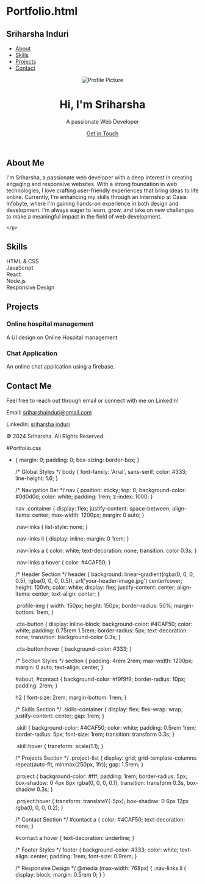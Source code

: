# Portfolio.html
<!DOCTYPE html>
<html lang="en">
<head>
  <meta charset="UTF-8">
  <meta name="viewport" content="width=device-width, initial-scale=1.0">
  <title>Elegant Portfolio</title>
  <link rel="stylesheet" href="styles.css">
</head>
<body>

  <!-- Navigation Bar -->
  <nav>
    <div class="container">
      <h1 class="logo">Sriharsha Induri</h1>
      <ul class="nav-links">
        <li><a href="#about">About</a></li>
        <li><a href="#skills">Skills</a></li>
        <li><a href="#projects">Projects</a></li>
        <li><a href="#contact">Contact</a></li>
      </ul>
    </div>
  </nav>

  <!-- Header Section -->
  <header>
    <div class="header-content">
      <img src="profile.jpg" alt="Profile Picture" class="profile-img">
      <h1>Hi, I'm Sriharsha</h1>
      <p>A passionate Web Developer</p>
      <a href="#contact" class="cta-button">Get in Touch</a>
    </div>
  </header>

  <!-- About Section -->
  <section id="about">
    <h2>About Me</h2>
    <p>I'm Sriharsha, a passionate web developer with a deep interest in creating engaging and responsive websites. With a strong foundation in web technologies, I love crafting user-friendly experiences that bring ideas to life online. Currently, I'm enhancing my skills through an internship at Oasis Infobyte, where I'm gaining hands-on experience in both design and development. I’m always eager to learn, grow, and take on new challenges to make a meaningful impact in the field of web development.

    </p>
  </section>

  <!-- Skills Section -->
  <section id="skills">
    <h2>Skills</h2>
    <div class="skills-container">
      <div class="skill">HTML & CSS</div>
      <div class="skill">JavaScript</div>
      <div class="skill">React</div>
      <div class="skill">Node.js</div>
      <div class="skill">Responsive Design</div>
    </div>
  </section>

  <!-- Projects Section -->
  <section id="projects">
    <h2>Projects</h2>
    <div class="project-list">
      <div class="project">
        <h3>Online hospital management</h3>
        <p>A UI design on Online Hospital management</p>
      </div>
      <div class="project">
        <h3>Chat Application</h3>
        <p>An online chat application using a firebase.</p>
      </div>
    </div>
  </section>

  <!-- Contact Section -->
  <section id="contact">
    <h2>Contact Me</h2>
    <p>Feel free to reach out through email or connect with me on LinkedIn!</p>
    <p>Email: <a href="mailto:your-email@example.com">sriharshainduri@gmail.com</a></p>
    <p>LinkedIn: <a href="https://www.linkedin.com/in/your-profile" target="_blank">sriharsha induri</a></p>

  <!-- Footer -->
  <footer>
    <p>&copy; 2024 Sriharsha. All Rights Reserved.</p>
  </footer>

</body>
</html>


#Portfolio.css

* {
    margin: 0;
    padding: 0;
    box-sizing: border-box;
  }
  
  /* Global Styles */
  body {
    font-family: 'Arial', sans-serif;
    color: #333;
    line-height: 1.6;
  }
  
  /* Navigation Bar */
  nav {
    position: sticky;
    top: 0;
    background-color: #0d0d0d;
    color: white;
    padding: 1rem;
    z-index: 1000;
  }
  
  nav .container {
    display: flex;
    justify-content: space-between;
    align-items: center;
    max-width: 1200px;
    margin: 0 auto;
  }
  
  .nav-links {
    list-style: none;
  }
  
  .nav-links li {
    display: inline;
    margin: 0 1rem;
  }
  
  .nav-links a {
    color: white;
    text-decoration: none;
    transition: color 0.3s;
  }
  
  .nav-links a:hover {
    color: #4CAF50;
  }
  
  /* Header Section */
  header {
    background: linear-gradient(rgba(0, 0, 0, 0.5), rgba(0, 0, 0, 0.5)), url('your-header-image.jpg') center/cover;
    height: 100vh;
    color: white;
    display: flex;
    justify-content: center;
    align-items: center;
    text-align: center;
  }
  
  .profile-img {
    width: 150px;
    height: 150px;
    border-radius: 50%;
    margin-bottom: 1rem;
  }
  
  .cta-button {
    display: inline-block;
    background-color: #4CAF50;
    color: white;
    padding: 0.75rem 1.5rem;
    border-radius: 5px;
    text-decoration: none;
    transition: background-color 0.3s;
  }
  
  .cta-button:hover {
    background-color: #333;
  }
  
  /* Section Styles */
  section {
    padding: 4rem 2rem;
    max-width: 1200px;
    margin: 0 auto;
    text-align: center;
  }
  
  #about, #contact {
    background-color: #f9f9f9;
    border-radius: 10px;
    padding: 2rem;
  }
  
  h2 {
    font-size: 2rem;
    margin-bottom: 1rem;
  }
  
  /* Skills Section */
  .skills-container {
    display: flex;
    flex-wrap: wrap;
    justify-content: center;
    gap: 1rem;
  }
  
  .skill {
    background-color: #4CAF50;
    color: white;
    padding: 0.5rem 1rem;
    border-radius: 5px;
    font-size: 1rem;
    transition: transform 0.3s;
  }
  
  .skill:hover {
    transform: scale(1.1);
  }
  
  /* Projects Section */
  .project-list {
    display: grid;
    grid-template-columns: repeat(auto-fit, minmax(250px, 1fr));
    gap: 1.5rem;
  }
  
  .project {
    background-color: #fff;
    padding: 1rem;
    border-radius: 5px;
    box-shadow: 0 4px 8px rgba(0, 0, 0, 0.1);
    transition: transform 0.3s, box-shadow 0.3s;
  }
  
  .project:hover {
    transform: translateY(-5px);
    box-shadow: 0 6px 12px rgba(0, 0, 0, 0.2);
  }
  
  /* Contact Section */
  #contact a {
    color: #4CAF50;
    text-decoration: none;
  }
  
  #contact a:hover {
    text-decoration: underline;
  }
  
  /* Footer Styles */
  footer {
    background-color: #333;
    color: white;
    text-align: center;
    padding: 1rem;
    font-size: 0.9rem;
  }
  
  /* Responsive Design */
  @media (max-width: 768px) {
    .nav-links li {
      display: block;
      margin: 0.5rem 0;
    }
  }
  
